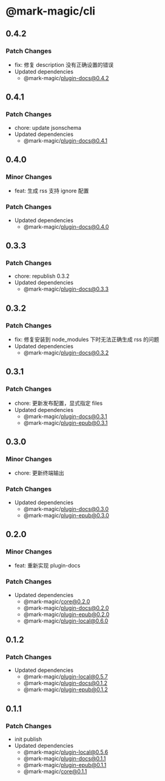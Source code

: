 # @mark-magic/cli

## 0.4.2

### Patch Changes

- fix: 修复 description 没有正确设置的错误
- Updated dependencies
  - @mark-magic/plugin-docs@0.4.2

## 0.4.1

### Patch Changes

- chore: update jsonschema
- Updated dependencies
  - @mark-magic/plugin-docs@0.4.1

## 0.4.0

### Minor Changes

- feat: 生成 rss 支持 ignore 配置

### Patch Changes

- Updated dependencies
  - @mark-magic/plugin-docs@0.4.0

## 0.3.3

### Patch Changes

- chore: republish 0.3.2
- Updated dependencies
  - @mark-magic/plugin-docs@0.3.3

## 0.3.2

### Patch Changes

- fix: 修复安装到 node_modules 下时无法正确生成 rss 的问题
- Updated dependencies
  - @mark-magic/plugin-docs@0.3.2

## 0.3.1

### Patch Changes

- chore: 更新发布配置，显式指定 files
- Updated dependencies
  - @mark-magic/plugin-docs@0.3.1
  - @mark-magic/plugin-epub@0.3.1

## 0.3.0

### Minor Changes

- chore: 更新终端输出

### Patch Changes

- Updated dependencies
  - @mark-magic/plugin-docs@0.3.0
  - @mark-magic/plugin-epub@0.3.0

## 0.2.0

### Minor Changes

- feat: 重新实现 plugin-docs

### Patch Changes

- Updated dependencies
  - @mark-magic/core@0.2.0
  - @mark-magic/plugin-docs@0.2.0
  - @mark-magic/plugin-epub@0.2.0
  - @mark-magic/plugin-local@0.6.0

## 0.1.2

### Patch Changes

- Updated dependencies
  - @mark-magic/plugin-local@0.5.7
  - @mark-magic/plugin-docs@0.1.2
  - @mark-magic/plugin-epub@0.1.2

## 0.1.1

### Patch Changes

- init publish
- Updated dependencies
  - @mark-magic/plugin-local@0.5.6
  - @mark-magic/plugin-docs@0.1.1
  - @mark-magic/plugin-epub@0.1.1
  - @mark-magic/core@0.1.1
